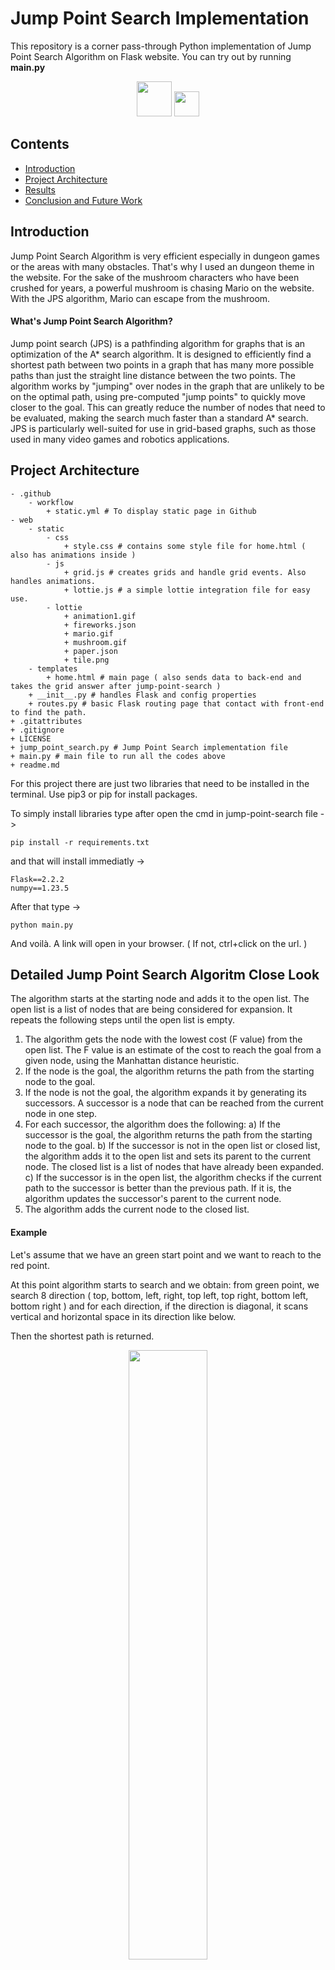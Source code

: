 # Jump Point Search Implementation

This repository is a corner pass-through Python implementation of Jump Point Search Algorithm on Flask website. You can try out by running <b>main.py</b>

<div align="center">
    <img src="https://user-images.githubusercontent.com/54884571/210841925-b975b88a-8177-4aa4-b7e1-6457aeb13480.gif" height="56"/>
    <img src="https://user-images.githubusercontent.com/54884571/210841922-639ff133-9123-4eef-a38c-3cc7f6f844f5.gif" height="40"/>
</div>

## Contents

<div>
    <ul>
        <li><a href="#introduction">Introduction</a></li>
        <li><a href="#project-architecture">Project Architecture</a></li>
        <li><a href="#results">Results</a></li>
        <li><a href="#conclusion">Conclusion and Future Work</a></li>
    </ul>
</div>

<h2 id="introduction">Introduction</h2>

Jump Point Search Algorithm is very efficient especially in dungeon games or the areas with many obstacles. That's why I used an dungeon theme in the website. For the sake of the mushroom characters who have been crushed for years, a powerful mushroom is chasing Mario on the website. With the JPS algorithm, Mario can escape from the mushroom.

#### What's Jump Point Search Algorithm?

Jump point search (JPS) is a pathfinding algorithm for graphs that is an optimization of the A* search algorithm. It is designed to efficiently find a shortest path between two points in a graph that has many more possible paths than just the straight line distance between the two points. The algorithm works by "jumping" over nodes in the graph that are unlikely to be on the optimal path, using pre-computed "jump points" to quickly move closer to the goal. This can greatly reduce the number of nodes that need to be evaluated, making the search much faster than a standard A* search. JPS is particularly well-suited for use in grid-based graphs, such as those used in many video games and robotics applications.

<h2 id="project-architecture">Project Architecture</h2>

```
- .github
    - workflow
        + static.yml # To display static page in Github
- web
    - static
        - css
            + style.css # contains some style file for home.html ( also has animations inside )
        - js 
            + grid.js # creates grids and handle grid events. Also handles animations.
            + lottie.js # a simple lottie integration file for easy use. 
        - lottie
            + animation1.gif
            + fireworks.json
            + mario.gif
            + mushroom.gif
            + paper.json
            + tile.png
    - templates
        + home.html # main page ( also sends data to back-end and takes the grid answer after jump-point-search ) 
    + __init__.py # handles Flask and config properties
    + routes.py # basic Flask routing page that contact with front-end to find the path.
+ .gitattributes
+ .gitignore
+ LICENSE
+ jump_point_search.py # Jump Point Search implementation file
+ main.py # main file to run all the codes above
+ readme.md
```

For this project there are just two libraries that need to be installed in the terminal. Use pip3 or pip for install packages.

To simply install libraries type after open the cmd in jump-point-search file ->
```
pip install -r requirements.txt
```

and that will install immediatly ->
```
Flask==2.2.2
numpy==1.23.5
```

After that type ->
```
python main.py
```

And voilà. A link will open in your browser. ( If not, ctrl+click on the url. )

<h2 id="jps">Detailed Jump Point Search Algoritm Close Look</h2>

The algorithm starts at the starting node and adds it to the open list. The open list is a list of nodes that are being considered for expansion. It repeats the following steps until the open list is empty.

1) The algorithm gets the node with the lowest cost (F value) from the open list. The F value is an estimate of the cost to reach the goal from a given node, using the Manhattan distance heuristic.
2) If the node is the goal, the algorithm returns the path from the starting node to the goal.
3) If the node is not the goal, the algorithm expands it by generating its successors. A successor is a node that can be reached from the current node in one step.
4) For each successor, the algorithm does the following:
    a) If the successor is the goal, the algorithm returns the path from the starting node to the goal.
    b) If the successor is not in the open list or closed list, the algorithm adds it to the open list and sets its parent to the current node. The closed list is a list of nodes that have already been expanded.
    c) If the successor is in the open list, the algorithm checks if the current path to the successor is better than the previous path. If it is, the algorithm updates the successor's parent to the current node.
5) The algorithm adds the current node to the closed list.

#### Example

Let's assume that we have an green start point and we want to reach to the red point.

At this point algorithm starts to search and we obtain: from green point, we search 8 direction ( top, bottom, left, right, top left, top right, bottom left, bottom right ) and for each direction, if the direction is diagonal, it scans vertical and horizontal space in its direction like below.

Then the shortest path is returned.

<div align="center"><img src="https://user-images.githubusercontent.com/54884571/210862898-bee6061a-aac5-43ba-b1ea-2a0894630f02.png" width ="50%"></div>

For an another example with an obstacle,

in the first iteration algorithm couldn't find the red point, so it jumps to the corner which is the closest corner to reach point and continue to search again. Remember that in this implementation, advancing each unit costs 1, advancing diagonals costs 2^(1/2).


<div align="center"><img src="https://user-images.githubusercontent.com/54884571/210863842-a0d3c691-33b0-47dd-9cbf-7d41b45f537a.png" width ="50%"></div>

<h2 id="results">Results</h2>

<div align="center">
    <video width="640px" src="https://user-images.githubusercontent.com/54884571/210867028-430cd3c7-02f1-441a-b499-58de2fcd4b7f.mp4" controls></video>
</div>

<h2 id="conclusion">Conclusion</h2>
